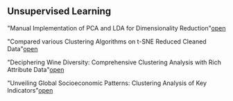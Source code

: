 ## Unsupervised Learning
"Manual Implementation of PCA and LDA for Dimensionality Reduction"[open](//github.com/Harsh-Baghel001/Unsupervised-Learning/blob/main/PCA%20%26%20LDA.ipynb)

"Compared various Clustering Algorithms on t-SNE Reduced Cleaned Data"[open](https://github.com/Harsh-Baghel001/Unsupervised-Learning/blob/main/tsne%20DBSCAN.ipynb)

"Deciphering Wine Diversity: Comprehensive Clustering Analysis with Rich Attribute Data"[open](https://github.com/Harsh-Baghel001/Unsupervised-Learning/blob/main/Wine%20Dataset.ipynb)

"Unveiling Global Socioeconomic Patterns: Clustering Analysis of Key Indicators"[open](https://github.com/Harsh-Baghel001/Unsupervised-Learning/blob/main/Country%20Profiling.ipynb)

